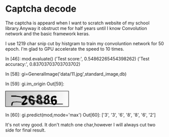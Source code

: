 # Captcha decode

The captcha is appeard when I want to scratch website of my school library.Anyway it obstruct me for half years 
until I know Convolution network and the basic framework keras.

I use 1219 char snip cut by histgram to train my convoluntion network for 50 epoch. I'm glad to GPU accelerate the speed to 10 times.

In [46]: mod.evaluate()
('Test score:', 0.54862265454398262)
('Test accuracy:', 0.83703703703703702)

In [58]: gi=GeneralImage('data/11.jpg',standard_image,db)

In [59]: gi.im_origin
Out[59]: 

<img src="preview/test.png"> 

In [60]: gi.predict(mod,mode='max')
Out[60]: ['3', '3', '6', '8', '8', '6', '2']

It's not vrey good. It don't match one char,however I will always cut two side for final result.
